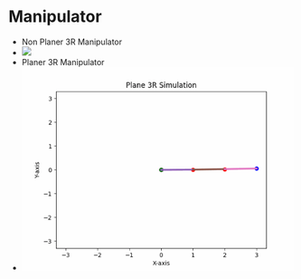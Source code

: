 # Manipulator
- Non Planer 3R Manipulator
- ![](https://github.com/Nachiket497/Manipulator/blob/main/Basic_3R_NON_Planer_Manipulator/3r_testing.gif)
- Planer 3R Manipulator
- ![](https://github.com/Nachiket497/Manipulator/blob/main/Basic_3R_Planer_Manipulator/3R_planer.gif)
